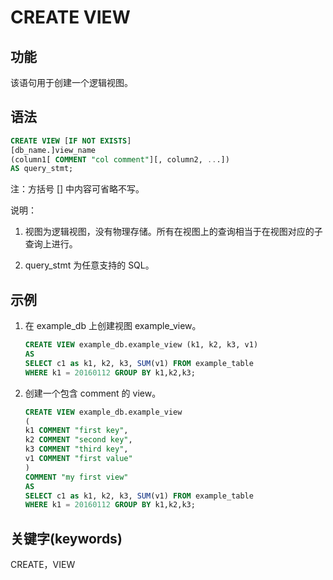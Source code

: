 # CREATE VIEW

## 功能

该语句用于创建一个逻辑视图。

## 语法

```sql
CREATE VIEW [IF NOT EXISTS]
[db_name.]view_name
(column1[ COMMENT "col comment"][, column2, ...])
AS query_stmt;
```

注：方括号 [] 中内容可省略不写。

说明：

1. 视图为逻辑视图，没有物理存储。所有在视图上的查询相当于在视图对应的子查询上进行。

2. query_stmt 为任意支持的 SQL。

## 示例

1. 在 example_db 上创建视图 example_view。

    ```sql
    CREATE VIEW example_db.example_view (k1, k2, k3, v1)
    AS
    SELECT c1 as k1, k2, k3, SUM(v1) FROM example_table
    WHERE k1 = 20160112 GROUP BY k1,k2,k3;
    ```

2. 创建一个包含 comment 的 view。

    ```sql
    CREATE VIEW example_db.example_view
    (
    k1 COMMENT "first key",
    k2 COMMENT "second key",
    k3 COMMENT "third key",
    v1 COMMENT "first value"
    )
    COMMENT "my first view"
    AS
    SELECT c1 as k1, k2, k3, SUM(v1) FROM example_table
    WHERE k1 = 20160112 GROUP BY k1,k2,k3;
    ```

## 关键字(keywords)

CREATE，VIEW
